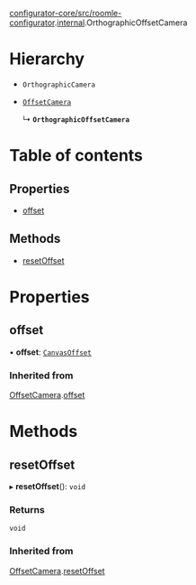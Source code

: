 [configurator-core/src/roomle-configurator](../modules/configurator_core_src_roomle_configurator.md).[internal](../modules/configurator_core_src_roomle_configurator._internal_.md).OrthographicOffsetCamera

# Hierarchy

- `OrthographicCamera`

- [`OffsetCamera`](configurator_core_src_roomle_configurator._internal_.OffsetCamera.md)

  ↳ **`OrthographicOffsetCamera`**

# Table of contents

## Properties

- [offset](configurator_core_src_roomle_configurator._internal_.OrthographicOffsetCamera.md#offset)

## Methods

- [resetOffset](configurator_core_src_roomle_configurator._internal_.OrthographicOffsetCamera.md#resetoffset)

# Properties

## offset

• **offset**: [`CanvasOffset`](common_core_src_common_interfaces.CanvasOffset.md)

### Inherited from

[OffsetCamera](configurator_core_src_roomle_configurator._internal_.OffsetCamera.md).[offset](configurator_core_src_roomle_configurator._internal_.OffsetCamera.md#offset)

# Methods

## resetOffset

▸ **resetOffset**(): `void`

### Returns

`void`

### Inherited from

[OffsetCamera](configurator_core_src_roomle_configurator._internal_.OffsetCamera.md).[resetOffset](configurator_core_src_roomle_configurator._internal_.OffsetCamera.md#resetoffset)
